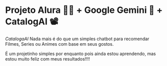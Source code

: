 # Projeto Alura 🧑‍💻 + Google Gemini 🌟 + CatalogAI 📽️

*CatalogaAI* Nada mais é do que um simples chatbot para recomendar Filmes, Series ou Animes com base em seus gostos. 

É um projetinho simples por enquanto pois ainda estou aprendendo, mas estou muito feliz com meus resultados!!!!
